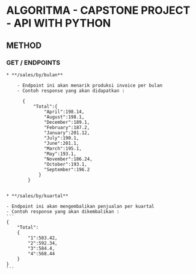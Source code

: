 # **ALGORITMA - CAPSTONE PROJECT - API WITH PYTHON**

## **METHOD**

### **GET / ENDPOINTS**

```
* **/sales/by/bulan**
```


```
    - Endpoint ini akan menarik produksi invoice per bulan
    - Contoh response yang akan didapatkan :
    
      {
          "Total":{
              "April":198.14,
              "August":198.1,
              "December":189.1,
              "February":187.2,
              "January":201.12,
              "July":190.1,
              "June":201.1,
              "March":195.1,
              "May":193.1,
              "November":186.24,
              "October":193.1,
              "September":196.2
            }
        }
    

```
```
* **/sales/by/kuartal**
```
    - Endpoint ini akan mengembalikan penjualan per kuartal
    - Contoh response yang akan dikembalikan :
    ```
    {
        "Total":
        {
            "1":583.42,
            "2":592.34,
            "3":584.4,
            "4":568.44
        }
    }
    ```
